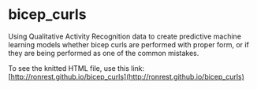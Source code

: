 # bicep_curls
Using Qualitative Activity Recognition data to create predictive machine 
learning models whether bicep curls are performed with proper form, or if they 
are being performed as one of the common mistakes.

To see the knitted HTML file, use this link: 
[http://ronrest.github.io/bicep_curls](http://ronrest.github.io/bicep_curls)